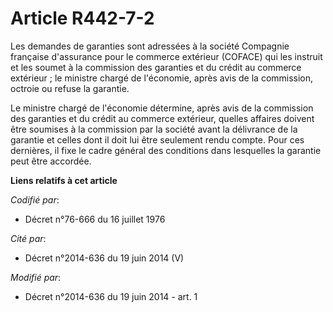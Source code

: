 # Article R442-7-2

Les demandes de garanties sont adressées à la société Compagnie française d'assurance pour le commerce extérieur (COFACE) qui
les instruit et les soumet à la commission des garanties et du crédit au commerce extérieur ; le ministre chargé de
l'économie, après avis de la commission, octroie ou refuse la garantie.

Le ministre chargé de l'économie détermine, après avis de la commission des garanties et du crédit au commerce extérieur,
quelles affaires doivent être soumises à la commission par la société avant la délivrance de la garantie et celles dont il
doit lui être seulement rendu compte. Pour ces dernières, il fixe le cadre général des conditions dans lesquelles la garantie
peut être accordée.

**Liens relatifs à cet article**

_Codifié par_:

  - Décret n°76-666 du 16 juillet 1976

_Cité par_:

  - Décret n°2014-636 du 19 juin 2014 (V)

_Modifié par_:

  - Décret n°2014-636 du 19 juin 2014 - art. 1
